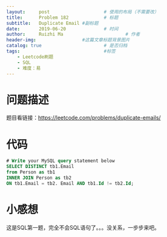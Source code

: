 ```yaml
---
layout:     post   				    # 使用的布局（不需要改）
title:      Problem 182				# 标题 
subtitle:   Duplicate Email #副标题
date:       2019-06-20				# 时间
author:     Ruizhi Ma 						# 作者
header-img:              	#这篇文章标题背景图片
catalog: true 						# 是否归档
tags:								#标签
    - Leetcode刷题
    - SQL
    - 难度：易
---
```

# 问题描述
题目看链接：https://leetcode.com/problems/duplicate-emails/

# 代码
```sql
# Write your MySQL query statement below
SELECT DISTINCT tb1.Email
from Person as tb1
INNER JOIN Person as tb2
ON tb1.Email = tb2. Email AND tb1.Id != tb2.Id;
```

# 小感想
这是SQL第一题，完全不会SQL语句了。。。没关系，一步步来吧。